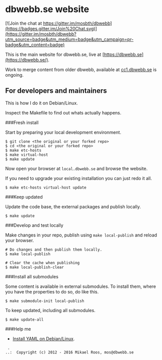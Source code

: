 dbwebb.se website
================================

[![Join the chat at https://gitter.im/mosbth/dbwebb](https://badges.gitter.im/Join%20Chat.svg)](https://gitter.im/mosbth/dbwebb?utm_source=badge&utm_medium=badge&utm_campaign=pr-badge&utm_content=badge)

This is the main website for dbwebb.se, live at [https://dbwebb.se](https://dbwebb.se/).

Work to merge content from older dbwebb, available at [cc1.dbwebb.se](http://cc1.dbwebb.se) is ongoing.



For developers and maintainers
--------------------------------

This is how I do it on Debian/Linux.

Inspect the Makefile to find out whats actually happens.



###Fresh install

Start by preparing your local development environment.

```
$ git clone <the original or your forked repo>
$ cd <the original or your forked repo>
$ make etc-hosts
$ make virtual-host
$ make update
```

Now open your browser at `local.dbwebb.se` and browse the website.

If you need to upgrade your existing installation you can just redo it all.

```
$ make etc-hosts virtual-host update
```



###Keep updated

Update the code base, the external packages and publish locally.

```
$ make update
```



###Develop and test locally

Make changes in your repo, publish using `make local-publish` and reload your browser.

```
# Do changes and then publish them locally.
$ make local-publish

# Clear the cache when publishing
$ make local-publish-clear
```



###Install all submodules

Some content is available in external submodules. To install them, where you have the properties to do so, do like this.

```
$ make submodule-init local-publish
```

To keep updated, including all submodules.

```
$ make update-all
```



###Help me

* [Install YAML on Debian/Linux](http://dbwebb.se/t/5244).



```                                                            
 .                                                             
..:  Copyright (c) 2012 - 2016 Mikael Roos, mos@dbwebb.se   
```                                                            
